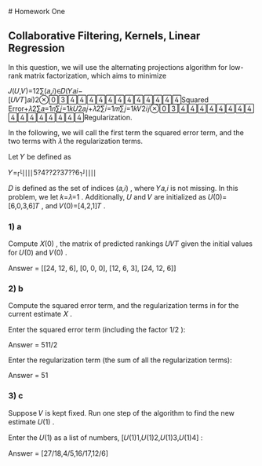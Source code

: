 # Homework One


## Collaborative Filtering, Kernels, Linear Regression


In this question, we will use the alternating projections algorithm for low-rank matrix factorization, which aims to minimize

𝐽(𝑈,𝑉)=12∑(𝑎,𝑖)∈𝐷(𝑌𝑎𝑖−[𝑈𝑉𝑇]𝑎𝑖)2Squared Error+𝜆2∑𝑎=1𝑛∑𝑗=1𝑘𝑈2𝑎𝑗+𝜆2∑𝑖=1𝑚∑𝑗=1𝑘𝑉2𝑖𝑗Regularization. 
 
In the following, we will call the first term the squared error term, and the two terms with  𝜆  the regularization terms.

Let  𝑌  be defined as

𝑌=⎡⎣⎢⎢⎢⎢5?4??2?37??6⎤⎦⎥⎥⎥⎥ 
 
𝐷  is defined as the set of indices  (𝑎,𝑖) , where  𝑌𝑎,𝑖  is not missing. In this problem, we let  𝑘=𝜆=1 . Additionally,  𝑈  and  𝑉  are initialized as  𝑈(0)=[6,0,3,6]𝑇 , and  𝑉(0)=[4,2,1]𝑇 .

### 1) a

Compute  𝑋(0) , the matrix of predicted rankings  𝑈𝑉𝑇  given the initial values for  𝑈(0)  and  𝑉(0) .

Answer = [[24, 12, 6], [0, 0, 0], [12, 6, 3], [24, 12, 6]]

### 2) b

Compute the squared error term, and the regularization terms in for the current estimate  𝑋 .

Enter the squared error term (including the factor  1/2 ):

Answer = 511/2

Enter the regularization term (the sum of all the regularization terms):

Answer = 51

### 3) c

Suppose  𝑉  is kept fixed. Run one step of the algorithm to find the new estimate  𝑈(1) .

Enter the  𝑈(1)  as a list of numbers,  [𝑈(1)1,𝑈(1)2,𝑈(1)3,𝑈(1)4] :

Answer = [27/18,4/5,16/17,12/6]
